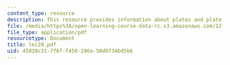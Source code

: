 ```yaml
---
content_type: resource
description: This resource provides information about plates and plate theory.
file: /media/https%3A/open-learning-course-data-rc.s3.amazonaws.com/12-005-applications-of-continuum-mechanics-to-earth-atmospheric-and-planetary-sciences-spring-2006/45020c317f6ff450296a50d9734bd5b6_lec20.pdf
file_type: application/pdf
resourcetype: Document
title: lec20.pdf
uid: 45020c31-7f6f-f450-296a-50d9734bd5b6
---
```

